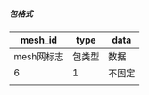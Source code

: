 ##### 包格式

| mesh_id    | type   | data   |
| ---------- | ------ | ------ |
| mesh网标志 | 包类型 | 数据   |
| 6          | 1      | 不固定 |
|            |        |        |

